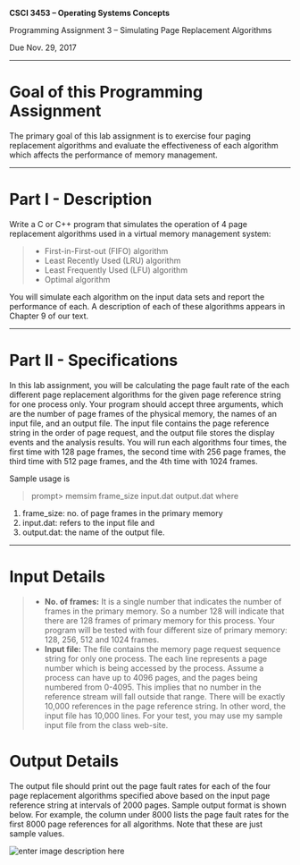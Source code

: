 **CSCI 3453 – Operating Systems Concepts**

Programming Assignment 3 – Simulating Page Replacement Algorithms

Due Nov. 29, 2017 

-----------------

# Goal of this Programming Assignment  

The primary goal of this lab assignment is to exercise four paging replacement algorithms and evaluate the effectiveness of each algorithm which affects the performance of memory management.

-----------------
# Part I - Description  

Write a C or C++ program that simulates the operation of 4 page replacement algorithms used in a virtual memory management system:
> - First-in-First-out (FIFO) algorithm 
> - Least Recently Used (LRU) algorithm
> - Least Frequently Used (LFU) algorithm
> - Optimal algorithm

You will simulate each algorithm on the input data sets and report the performance of each. A description of each of these algorithms appears in Chapter 9 of our text.

-----------------

# Part II - Specifications

In this lab assignment, you will be calculating the page fault rate of the each different page replacement algorithms for the given page reference string for one process only. Your program should accept three arguments, which are the number of page frames of the physical memory, the names of an input file, and an output file. The input file contains the page reference string in the order of page request, and the output file stores the display events and the analysis results. You will run each algorithms four times, the first time with 128 page frames, the second time with 256 page frames, the third time with 512 page frames, and the 4th time with 1024 frames.

Sample usage is 
>prompt> memsim frame_size input.dat output.dat where

1. frame_size: no. of page frames in the primary memory
2. input.dat: refers to the input file and
3. output.dat: the name of the output file.


----------------- 

# Input Details  

> - **No. of frames:**
It is a single number that indicates the number of frames in the primary memory. So a number 128 will indicate that there are 128 frames of primary memory for this process. Your program will be tested with four different size of primary memory: 128, 256, 512 and 1024 frames.
> - **Input file:**
The file contains the memory page request sequence string for only one process. The each line represents a page number which is being accessed by the process. Assume a process can have up to 4096 pages, and the pages being numbered from 0-4095. This implies that no number in the reference stream will fall outside that range. There will be exactly 10,000 references in the page reference string. In other word, the input file has 10,000 lines. For your test, you may use my sample input file from the class web-site.


# Output Details  

The output file should print out the page fault rates for each of the four page replacement algorithms specified above based on the input page reference string at intervals of 2000 pages. Sample output format is shown below. For example, the column under 8000 lists the page fault rates for the first 8000 page references for all algorithms. Note that these are just sample values.

![enter image description here](https://lh3.googleusercontent.com/VA-2fZ2V99RZDE7eo-RVOlOOmp5k_K4-87TdaeAArbYnzcw9wqSU192AAAz449attrh7Ut8XBCGH=s725 "sample_output.png")






